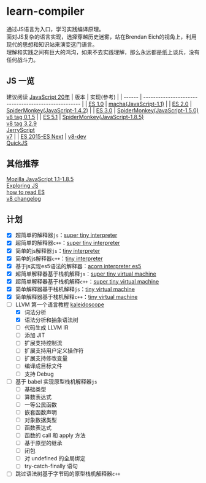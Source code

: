 # learn-compiler
通过JS语言为入口，学习实践编译原理。<br/>
面对JS复杂的语言实现，选择穿越历史迷雾，站在Brendan Eich的视角上，利用现代的思想和知识站来演变这门语言。<br>
理解和实践之间有巨大的鸿沟，如果不去实践理解，那么永远都是纸上谈兵，没有任何战斗力。


## JS 一览
建议阅读 [JavaScript 20年](cn.history.js.org)
| 版本   | 实现(参考)                                           |
| ------ | ---------------------------------------------------- |
| [ES 1.0](https://www.ecma-international.org/wp-content/uploads/ECMA-262_1st_edition_june_1997.pdf) | [macha(JavaScript-1.1)](https://github.com/doodlewind/mocha1995) |
| [ES 2.0](https://www.ecma-international.org/wp-content/uploads/ECMA-262_2nd_edition_august_1998.pdf) | [SpiderMonkey(JavaScript-1.4.2)](https://github.com/Historic-Spidermonkey-Source-Code/JavaScript-1.4.2) |
| [ES 3.0](https://www.ecma-international.org/wp-content/uploads/ECMA-262_3rd_edition_december_1999.pdf) | [SpiderMonkey(JavaScript-1.5.0)](https://github.com/Historic-Spidermonkey-Source-Code/JavaScript-1.5.0)</br>[v8 tag 0.1.5](https://chromium.googlesource.com/v8/v8.git/+/refs/tags/0.1.5) |
| [ES 5.1](https://www.ecma-international.org/wp-content/uploads/ECMA-262_5.1_edition_june_2011.pdf) |  [SpiderMonkey(JavaScript-1.8.5)](https://github.com/Historic-Spidermonkey-Source-Code/JavaScript-1.8.5)</br>[v8 tag 3.2.9](https://chromium.googlesource.com/v8/v8.git/+/refs/tags/3.2.9) </br> [JerryScript](https://github.com/jerryscript-project/jerryscript) </br> [v7](https://github.com/cesanta/v7/) | 
| [ES 2015-ES Next](https://www.ecma-international.org/publications-and-standards/standards/ecma-262/) | [v8-dev](https://v8.dev/)</br>[QuickJS](https://github.com/quickjs-zh/QuickJS)
## 其他推荐
[Mozilla JavaScript 1.1-1.8.5](https://web.archive.org/web/20131113070148/https://developer.mozilla.org/en-US/docs/Web/JavaScript/New_in_JavaScript) </br>
[Exploring JS](https://exploringjs.com/)</br>
[how to read ES](https://timothygu.me/es-howto/#navigating-the-spec) </br>
[v8 changelog](https://chromium.googlesource.com/v8/v8/+/4.3.61/ChangeLog)
## 计划
- [x] 超简单的解释器`js`：[super tiny interpreter](./super-tiny-interpreter)
- [x] 超简单的解释器`c++`：[super tiny interpreter](./cpp-super-tiny-interpreter)
- [x] 简单的js解释器`js`：[tiny interpreter](./tiny-interpreter)
- [x] 简单的js解释器`c++`：[tiny interpreter](./cpp-tiny-interpreter)
- [x] 基于js实现es5语法的解释器：[acorn interpreter es5](./acorn-interpreter-es5)
- [x] 超简单解释器基于栈机解释`js`：[super tiny virtual machine](./super-tiny-virtual-machine)
- [x] 超简单解释器基于栈机解释`c++`：[super tiny virtual machine](./cpp-super-tiny-virtual-machine)
- [x] 简单解释器基于栈机解释`js`：[tiny virtual machine](./tiny-virtual-machine)
- [x] 简单解释器基于栈机解释`c++`：[tiny virtual machine](./cpp-tiny-virtual-machine)
- [ ] LLVM 第一个语言教程 [kaleidoscope](./kaleidoscope)
    - [x] 词法分析
    - [x] 语法分析和抽象语法树
    - [ ] 代码生成 LLVM IR
    - [ ] 添加 JIT
    - [ ] 扩展支持控制流
    - [ ] 扩展支持用户定义操作符
    - [ ] 扩展支持修改变量
    - [ ] 编译成目标文件
    - [ ] 支持 Debug
- [ ] 基于 babel 实现原型栈机解释器`js`
    - [ ] 基础类型
    - [ ] 算数表达式
    - [ ] 一等公民函数
    - [ ] 嵌套函数声明
    - [ ] 对象数据类型
    - [ ] 函数表达式
    - [ ] 函数的 call 和 apply 方法
    - [ ] 基于原型的继承
    - [ ] 闭包
    - [ ] 对 undefined 的全局绑定
    - [ ] try-catch-finally 语句
- [ ] 跳过语法树基于字节码的原型栈机解释器`c++`
